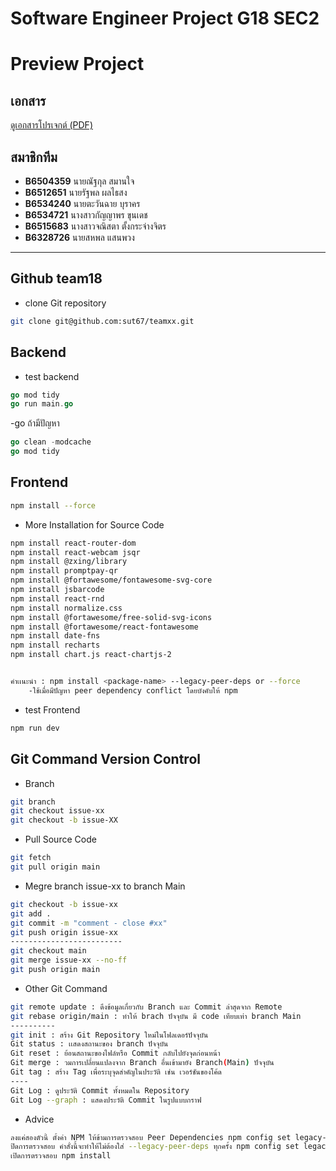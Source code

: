 # Software Engineer Project G18 SEC2
# Preview Project
## เอกสาร

[ดูเอกสารโปรเจกต์ (PDF)](overview-project/Project-Overview.pdf)

## สมาชิกทีม

- **B6504359** นายณัฐกุล สมานใจ
- **B6512651** นายรัฐพล ผลไธสง
- **B6534240** นายตะวันฉาย บุราคร
- **B6534721** นางสาวกัญญาพร ขุนเดช
- **B6515683** นางสาวจณิสตา ตั้งกระจ่างจิตร
- **B6328726** นายสหพล แสนพวง

---
## Github team18

- clone Git repository 

```bash
git clone git@github.com:sut67/teamxx.git
```

## Backend 

- test backend

```go
go mod tidy
go run main.go
```
-go ถ้ามีปัญหา
```go ถ้ามีปัญหา
go clean -modcache
go mod tidy
```

## Frontend 

```bash
npm install --force
```

- More Installation for Source Code
```bash
npm install react-router-dom
npm install react-webcam jsqr
npm install @zxing/library
npm install promptpay-qr
npm install @fortawesome/fontawesome-svg-core
npm install jsbarcode
npm install react-rnd
npm install normalize.css
npm install @fortawesome/free-solid-svg-icons
npm install @fortawesome/react-fontawesome
npm install date-fns
npm install recharts
npm install chart.js react-chartjs-2


คำเเนะนำ : npm install <package-name> --legacy-peer-deps or --force
    -ใช้เมื่อมีปัญหา peer dependency conflict โดยบังคับให้ npm
```

- test Frontend

```bash
npm run dev
```

## Git Command Version Control

- Branch

```bash
git branch
git checkout issue-xx
git checkout -b issue-XX
```

- Pull Source Code

```bash
git fetch 
git pull origin main
```

- Megre branch issue-xx to branch Main

```bash
git checkout -b issue-xx
git add .
git commit -m "comment - close #xx"
git push origin issue-xx
-------------------------
git checkout main
git merge issue-xx --no-ff
git push origin main
```

- Other Git Command

```bash
git remote update : ดึงข้อมูลเกี่ยวกับ Branch และ Commit ล่าสุดจาก Remote
git rebase origin/main : ทำให้ brach ปัจจุบัน มี code เทียบเท่า branch Main
----------
git init : สร้าง Git Repository ใหม่ในโฟลเดอร์ปัจจุบัน
Git status : เเสดงสถานะของ branch ปัจจุบัน
Git reset : ย้อนสถานะของไฟล์หรือ Commit กลับไปยังจุดก่อนหน้า
Git merge : วมการเปลี่ยนแปลงจาก Branch อื่นเข้ามายัง Branch(Main) ปัจจุบัน
Git tag : สร้าง Tag เพื่อระบุจุดสำคัญในประวัติ เช่น เวอร์ชันของโค้ด
----
Git Log : ดูประวัติ Commit ทั้งหมดใน Repository
Git Log --graph : แสดงประวัติ Commit ในรูปแบบกราฟ
```

- Advice
```bash
ลงแค่สองตัวนี้ ตั้งค่า NPM ให้ข้ามการตรวจสอบ Peer Dependencies npm config set legacy-peer-deps true 
ปิดการตรวจสอบ คำสั่งนี้จะทำให้ไม่ต้องใส่ --legacy-peer-deps ทุกครั้ง npm config set legacy-peer-deps false 
เปิดการตรวจสอบ npm install
```
